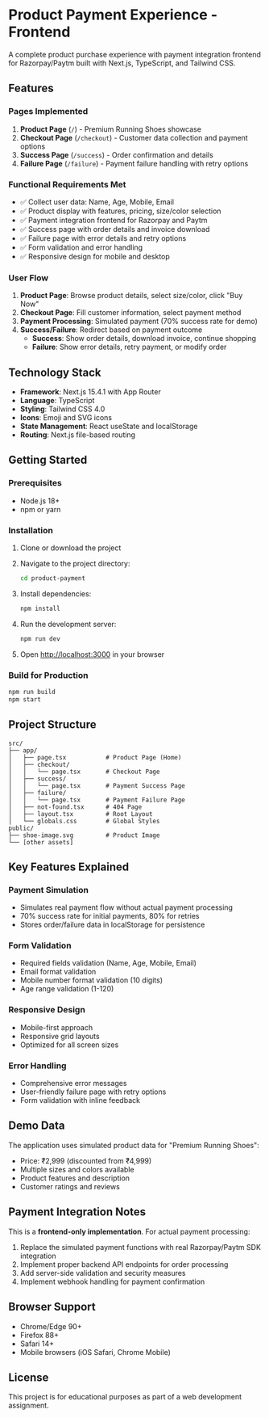 # Product Payment Experience - Frontend

A complete product purchase experience with payment integration frontend for Razorpay/Paytm built with Next.js, TypeScript, and Tailwind CSS.

## Features

### Pages Implemented
1. **Product Page** (`/`) - Premium Running Shoes showcase
2. **Checkout Page** (`/checkout`) - Customer data collection and payment options
3. **Success Page** (`/success`) - Order confirmation and details
4. **Failure Page** (`/failure`) - Payment failure handling with retry options

### Functional Requirements Met
- ✅ Collect user data: Name, Age, Mobile, Email
- ✅ Product display with features, pricing, size/color selection
- ✅ Payment integration frontend for Razorpay and Paytm
- ✅ Success page with order details and invoice download
- ✅ Failure page with error details and retry options
- ✅ Form validation and error handling
- ✅ Responsive design for mobile and desktop

### User Flow
1. **Product Page**: Browse product details, select size/color, click "Buy Now"
2. **Checkout Page**: Fill customer information, select payment method
3. **Payment Processing**: Simulated payment (70% success rate for demo)
4. **Success/Failure**: Redirect based on payment outcome
   - **Success**: Show order details, download invoice, continue shopping
   - **Failure**: Show error details, retry payment, or modify order

## Technology Stack

- **Framework**: Next.js 15.4.1 with App Router
- **Language**: TypeScript
- **Styling**: Tailwind CSS 4.0
- **Icons**: Emoji and SVG icons
- **State Management**: React useState and localStorage
- **Routing**: Next.js file-based routing

## Getting Started

### Prerequisites
- Node.js 18+ 
- npm or yarn

### Installation

1. Clone or download the project
2. Navigate to the project directory:
   ```bash
   cd product-payment
   ```

3. Install dependencies:
   ```bash
   npm install
   ```

4. Run the development server:
   ```bash
   npm run dev
   ```

5. Open [http://localhost:3000](http://localhost:3000) in your browser

### Build for Production

```bash
npm run build
npm start
```

## Project Structure

```
src/
├── app/
│   ├── page.tsx           # Product Page (Home)
│   ├── checkout/
│   │   └── page.tsx       # Checkout Page
│   ├── success/
│   │   └── page.tsx       # Payment Success Page
│   ├── failure/
│   │   └── page.tsx       # Payment Failure Page
│   ├── not-found.tsx      # 404 Page
│   ├── layout.tsx         # Root Layout
│   └── globals.css        # Global Styles
public/
├── shoe-image.svg         # Product Image
└── [other assets]
```

## Key Features Explained

### Payment Simulation
- Simulates real payment flow without actual payment processing
- 70% success rate for initial payments, 80% for retries
- Stores order/failure data in localStorage for persistence

### Form Validation
- Required fields validation (Name, Age, Mobile, Email)
- Email format validation
- Mobile number format validation (10 digits)
- Age range validation (1-120)

### Responsive Design
- Mobile-first approach
- Responsive grid layouts
- Optimized for all screen sizes

### Error Handling
- Comprehensive error messages
- User-friendly failure page with retry options
- Form validation with inline feedback

## Demo Data

The application uses simulated product data for "Premium Running Shoes":
- Price: ₹2,999 (discounted from ₹4,999)
- Multiple sizes and colors available
- Product features and description
- Customer ratings and reviews

## Payment Integration Notes

This is a **frontend-only implementation**. For actual payment processing:
1. Replace the simulated payment functions with real Razorpay/Paytm SDK integration
2. Implement proper backend API endpoints for order processing
3. Add server-side validation and security measures
4. Implement webhook handling for payment confirmation

## Browser Support

- Chrome/Edge 90+
- Firefox 88+
- Safari 14+
- Mobile browsers (iOS Safari, Chrome Mobile)

## License

This project is for educational purposes as part of a web development assignment.
